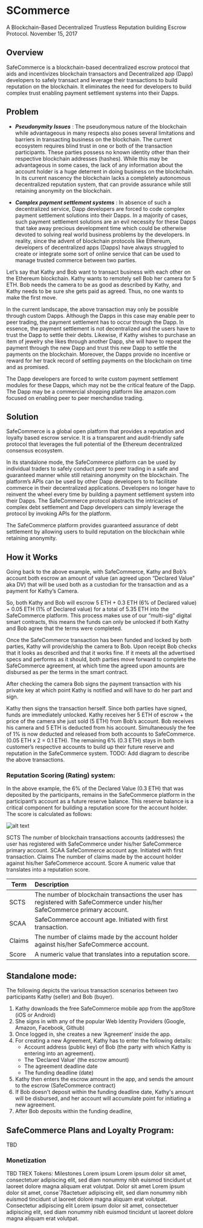 # SCommerce
A Blockchain-Based Decentralized Trustless Reputation building Escrow Protocol.
November 15, 2017





## Overview
SafeCommerce is a blockchain-based decentralized escrow protocol that aids and incentivizes blockchain transactors and Decentralized app (Dapp) developers to safely transact and leverage their transactions to build reputation on the blockchain. It eliminates the need for developers to build complex trust enabling payment settlement systems into their Dapps.

## Problem

* **_Pseudonymity Issues_** : The pseudonymous nature of the blockchain while advantageous in many respects also poses several limitations and barriers in transacting business on the blockchain. The current ecosystem requires blind trust in one or both of the transaction participants. These parties possess no known identity other than their respective blockchain addresses (hashes). While this may be advantageous in some cases, the lack of any information about the account holder is a huge deterrent in doing business on the blockchain. In its current nascency the blockchain lacks a completely autonomous decentralized reputation system, that can provide assurance while still retaining anonymity on the blockchain.

* **_Complex payment settlement systems_** :  In absence of such a decentralized service, Dapp developers are forced to code complex payment settlement solutions into their Dapps. In a majority of cases, such payment settlement solutions are an evil necessity for these Dapps that take away precious development time which could be otherwise devoted to solving real world business problems by the developers. In reality, since the advent of blockchain protocols like Ethereum, developers of decentralized apps (Dapps) have always struggled to create or integrate some sort of online service that can be used to manage trusted commerce between two parties.


Let’s say that Kathy and Bob want to transact business with each other on the Ethereum blockchain. Kathy wants to remotely sell Bob her camera for 5 ETH. Bob needs the camera to be as good as described by Kathy, and Kathy needs to be sure she gets paid as agreed. Thus, no one wants to make the first move.

In the current landscape, the above transaction may only be possible through custom Dapps. Although the Dapps in this case may enable peer to peer trading, the payment settlement has to occur through the Dapp. In essence, the payment settlement is not decentralized and the users have to trust the Dapp to settle their debts. Likewise, if Kathy wishes to purchase an item of jewelry she likes through another Dapp, she will have to repeat the payment through the new Dapp and trust this new Dapp to settle the payments on the blockchain. Moreover, the Dapps provide no incentive or reward for her track record of settling payments on the blockchain on time and as promised.

The Dapp developers are forced to write custom payment settlement modules for these Dapps, which may not be the critical feature of the Dapp. The Dapp may be a commercial shopping platform like amazon.com focused on enabling peer to peer merchandise trading.

## Solution

SafeCommerce is a global open platform that provides a reputation and loyalty based escrow service. It is a transparent and audit-friendly safe protocol that leverages the full potential of the Ethereum decentralized consensus ecosystem. 

In its standalone mode, the SafeCommerce platform can be used by individual traders to safely conduct peer to peer trading in a safe and guaranteed manner while still retaining anonymity on the blockchain. The platform’s APIs can be used by other Dapp developers to to facilitate commerce in their decentralized applications. Developers no longer have to reinvent the wheel every time by building a payment settlement system into their Dapps. The SafeCommerce protocol abstracts the intricacies of complex debt settlement and Dapp developers can simply leverage the protocol by invoking APIs for the platform.

The SafeCommerce platform provides guaranteed assurance of debt settlement by allowing users to build reputation on the blockchain while retaining anonymity.


## How it Works

Going back to the above example,  with SafeCommerce, Kathy and Bob’s account both escrow an amount of value (an agreed upon “Declared Value” aka DV) that will be used both as a custodian for the transaction and as a payment for Kathy’s Camera. 

So, both Kathy and Bob will escrow 5 ETH + 0.3 ETH (6% of Declared value) + 0.05 ETH (1% of Declared value) for a total of 5.35 ETH into the SafeCommerce platform. This process makes use of our “multi-sig” digital smart contracts, this means the funds can only be unlocked if both Kathy and Bob agree that the terms were completed.

Once the SafeCommerce transaction has been funded and locked by both parties, Kathy will provide/ship the camera to Bob. Upon receipt Bob checks that it looks as described and that it works fine. If it meets all the advertised specs and performs as it should, both parties move forward to complete the SafeCommerce agreement, at which time the agreed upon amounts are disbursed as per the terms in the smart contract.

After checking the camera Bob signs the payment transaction with his private key at which point Kathy is notified and will have to do her part and sign.

Kathy then signs the transaction herself. Since both parties have signed, funds are immediately unlocked. Kathy receives her 5 ETH of escrow + the price of the camera she just sold (5 ETH) from Bob’s account. Bob receives his camera and 5 ETH is deducted from his account. Simultaneously the fee of 1% is now deducted and released from both accounts to SafeCommerce. (0.05 ETH x 2 = 0.1 ETH). The remaining 6% (0.3 ETH) stays in both customer’s respective accounts to build up their future reserve and reputation in the SafeCommerce system.
TODO:  Add diagram to describe the above transactions.

### Reputation Scoring (Rating) system:

In the above example, the 6% of the Declared Value (0.3 ETH) that was deposited by the participants, remains in the SafeCommerce platform in the participant’s account as a future reserve balance. This reserve balance is a critical component for building a reputation score for the account holder. The score is calculated as follows:
 
![alt text](https://drive.google.com/file/d/1B836mJX881eqVQloJnaWa7volYWo-bzW/view?usp=sharing "Formula")




SCTS
The number of blockchain transactions
 accounts (addresses) the user has registered with SafeCommerce under his/her SafeCommerce primary account.
SCAA
SafeCommerce account age. Initiated with first transaction.
Claims
The number of claims made by the account holder against his/her SafeCommerce account.
Score
A numeric value that translates into a reputation score.

| Term	        | Description	|
| ------------- |:------------- |
| SCTS		| The number of blockchain transactions the user has registered with SafeCommerce under his/her SafeCommerce primary account.| 
| SCAA	        | SafeCommerce account age. Initiated with first transaction.      |   
| Claims	| The number of claims made by the account holder against his/her SafeCommerce account.      |    
| Score		| A numeric value that translates into a reputation score.      |    


## Standalone mode:

The following depicts the various transaction scenarios between two participants Kathy (seller) and Bob (buyer).

1. Kathy downloads the free SafeCommerce mobile app from the appStore (iOS or Android)
2. She signs in with any of the popular Web Identity Providers (Google, Amazon, Facebook, Github)
3. Once logged in, she creates a new ‘Agreement’ inside the app.
4. For creating a new Agreement, Kathy has to enter the following details:
     - Account address (public key) of Bob (the party with which Kathy is entering into an agreement). 
     - The ‘Declared Value’ (the escrow amount)
     - The agreement deadline date
     - The funding deadline (date)
5. Kathy then enters the escrow amount in the app, and sends the amount to the escrow (SafeCommerce contract)
6. If Bob doesn't deposit within the funding deadline date, Kathy's amount will be disbursed, and her account will accumulate point for initiating a new agreement.
7. After Bob deposits within the funding deadline, 
	
	
## SafeCommerce Plans and Loyalty Program:
TBD

### Monetization
TBD
		TREX Tokens:
Milestones
Lorem ipsum
Lorem ipsum dolor sit amet, consectetuer adipiscing elit, sed diam nonummy nibh euismod tincidunt ut laoreet dolore magna aliquam erat volutpat.
Dolor sit amet
Lorem ipsum dolor sit amet, conse`78actetuer adipiscing elit, sed diam nonummy nibh euismod tincidunt ut laoreet dolore magna aliquam erat volutpat.
Consectetur adipiscing elit
Lorem ipsum dolor sit amet, consectetuer adipiscing elit, sed diam nonummy nibh euismod tincidunt ut laoreet dolore magna aliquam erat volutpat.


